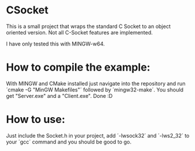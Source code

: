 # CSocket
This is a small project that wraps the standard C Socket to an object oriented version. 
Not all C-Socket features are implemented.

I have only tested this with MINGW-w64.

# How to compile the example:
With MINGW and CMake installed just navigate into the repository and run ´cmake -G "MinGW Makefiles"´ followed by ´mingw32-make´.
You should get "Server.exe" and a "Client.exe". Done :D

# How to use:
Just include the Socket.h in your project, add ´-lwsock32´ and ´-lws2_32´ to your ´gcc´ command and you should be good to go.
